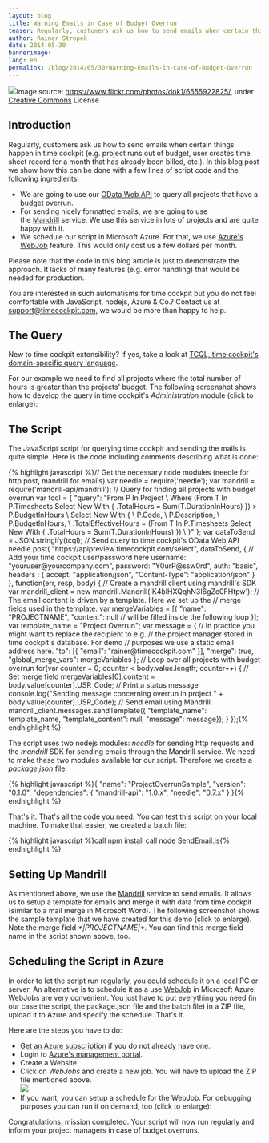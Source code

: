 ```yaml
---
layout: blog
title: Warning Emails in Case of Budget Overrun
teaser: Regularly, customers ask us how to send emails when certain things happen in time cockpit (e.g. project runs out of budget, user creates time sheet record for a month that has already been billed, etc.). In this blog post we show how this can be done with a few lines of script code and our OData Web API.
author: Rainer Stropek
date: 2014-05-30
bannerimage: 
lang: en
permalink: /blog/2014/05/30/Warning-Emails-in-Case-of-Budget-Overrun
---
```


<div class="imageCaption" xmlns="http://www.w3.org/1999/xhtml">
  <img src="{{site.baseurl}}/content/images/blog/2014/05/ProjectOverrunSample/ProjectOverrunTitle.jpg" />Image source: <a href="https://www.flickr.com/photos/angrylambie/3410110305/" target="_blank">https://www.flickr.com/photos/dok1/6555922825/</a>, under <a href="https://creativecommons.org/licenses/by/2.0/deed.de" target="_blank">Creative Commons</a> License</div><h2 xmlns="http://www.w3.org/1999/xhtml">Introduction</h2><p xmlns="http://www.w3.org/1999/xhtml">Regularly, customers ask us how to send emails when certain things happen in time cockpit (e.g. project runs out of budget, user creates time sheet record for a month that has already been billed, etc.). In this blog post we show how this can be done with a few lines of script code and the following <span lang="EN-US">ingredients</span>:</p><ul xmlns="http://www.w3.org/1999/xhtml">
  <li>We are going to use our <a href="http://www.timecockpit.com/blog/2014/04/27/Adding-Web-to-our-API" target="_blank">OData Web API</a> to query all projects that have a budget overrun.
</li>
  <li>For sending nicely formatted emails, we are going to use the <a href="http://mandrill.com/" target="_blank">Mandrill</a> service. We use this service in lots of projects and are quite happy with it.</li>
  <li>We schedule our script in Microsoft Azure. For that, we use <a href="http://azure.microsoft.com/en-us/documentation/articles/web-sites-create-web-jobs/" target="_blank">Azure's WebJob</a> feature. This would only cost us a few dollars per month.</li>
</ul><p xmlns="http://www.w3.org/1999/xhtml">Please note that the code in this blog article is just to demonstrate the approach. It lacks of many features (e.g. error handling) that would be needed for production.</p><p class="showcase" xmlns="http://www.w3.org/1999/xhtml">You are interested in such automatisms for time cockpit but you do not feel comfortable with JavaScript, nodejs, Azure &amp; Co.? Contact us at <a href="mailto:support@timecockpit.com,">support@timecockpit.com,</a> we would be more than happy to help.</p><h2 xmlns="http://www.w3.org/1999/xhtml">The Query</h2><p xmlns="http://www.w3.org/1999/xhtml">New to time cockpit extensibility? If yes, take a look at <a href="http://help.timecockpit.com/?topic=html/a7465f29-c739-4a14-bf5b-09821133dd9a.htm" target="_blank">TCQL, time cockpit's domain-specific query language</a>.</p><p xmlns="http://www.w3.org/1999/xhtml">For our example we need to find all projects where the total number of hours is greater than the projects' budget. The following screenshot shows how to develop the query in time cockpit's <em>Administration</em> module (click to enlarge):</p><f:function name="Composite.Media.ImageGallery.Slimbox2" xmlns:f="http://www.composite.net/ns/function/1.0">
  <f:param name="MediaImage" value="MediaArchive:44f8551b-b499-4b56-bc73-8192fecdc92f" xmlns:f="http://www.composite.net/ns/function/1.0" />
  <f:param name="ThumbnailMaxWidth" value="800" xmlns:f="http://www.composite.net/ns/function/1.0" />
  <f:param name="ThumbnailMaxHeight" value="800" xmlns:f="http://www.composite.net/ns/function/1.0" />
  <f:param name="ImageMaxWidth" value="1920" xmlns:f="http://www.composite.net/ns/function/1.0" />
  <f:param name="ImageMaxHeight" value="1280" xmlns:f="http://www.composite.net/ns/function/1.0" />
</f:function><h2 xmlns="http://www.w3.org/1999/xhtml">The Script</h2><p xmlns="http://www.w3.org/1999/xhtml">The JavaScript script for querying time cockpit and sending the mails is quite simple. Here is the code including comments describing what is done:</p>{% highlight javascript %}// Get the necessary node modules (needle for http post, mandrill for emails)&#xA;var needle = require('needle');&#xA;var mandrill = require('mandrill-api/mandrill');&#xA;&#xA;// Query for finding all projects with budget overrun&#xA;var tcql = { &#xA;&#x9;&quot;query&quot;: &quot;From P In Project \&#xA;&#x9;&#x9;Where (From T In P.Timesheets Select New With { .TotalHours = Sum(T.DurationInHours) }) &gt; P.BudgetInHours \&#xA;&#x9;&#x9;Select New With { \&#xA;&#x9;&#x9;&#x9;P.Code, \&#xA;&#x9;&#x9;&#x9;P.Description, \&#xA;&#x9;&#x9;&#x9;P.BudgetInHours, \&#xA;&#x9;&#x9;&#x9;.TotalEffectiveHours = (From T In P.Timesheets Select New With { .TotalHours = Sum(T.DurationInHours) }) \&#xA;&#x9;&#x9;}&quot; };&#xA;var dataToSend = JSON.stringify(tcql);&#xA;&#xA;// Send query to time cockpit's OData Web API&#xA;needle.post(&#xA;&#x9;&quot;https://apipreview.timecockpit.com/select&quot;, &#xA;&#x9;dataToSend,&#xA;&#x9;{ &#xA;&#x9;&#x9;// Add your time cockpit user/password here&#xA;&#x9;&#x9;username: &quot;youruser@yourcompany.com&quot;, &#xA;&#x9;&#x9;password: &quot;Y0urP@ssw0rd&quot;,&#xA;&#x9;&#x9;auth: &quot;basic&quot;,&#xA;&#x9;&#x9;headers : {&#xA;&#x9;&#x9;&#x9;accept: &quot;application/json&quot;,&#xA;&#x9;&#x9;&#x9;&quot;Content-Type&quot;: &quot;application/json&quot;&#xA;&#x9;&#x9;}&#xA;&#x9;&#x9;&#xA;&#x9;},&#xA;&#x9;function(err, resp, body) {&#xA;&#x9;&#x9;// Create a mandrill client using mandrill's SDK&#xA;&#x9;&#x9;var mandrill_client = new mandrill.Mandrill('K4blHXQqhN3I6gZc0FHtpw');&#xA;&#x9;&#x9;&#xA;&#x9;&#x9;// The email content is driven by a template. Here we set up the&#xA;&#x9;&#x9;// merge fields used in the template.&#xA;&#x9;&#x9;var mergeVariables = [{&#xA;&#x9;&#x9;&#x9;&#x9;&quot;name&quot;: &quot;PROJECTNAME&quot;,&#xA;&#x9;&#x9;&#x9;&#x9;&quot;content&quot;: null // will be filled inside the following loop&#xA;&#x9;&#x9;&#x9;}];&#xA;&#x9;&#x9;var template_name = &quot;Project Overrun&quot;;&#xA;&#x9;&#x9;var message = {&#xA;&#x9;&#x9;&#x9;// In practice you might want to replace the recipient to e.g.&#xA;&#x9;&#x9;&#x9;// the project manager stored in time cockpit's database. For demo&#xA;&#x9;&#x9;&#x9;// purposes we use a static email address here.&#xA;&#x9;&#x9;&#x9;&quot;to&quot;: [{ &quot;email&quot;: &quot;rainer@timecockpit.com&quot; }],&#xA;&#x9;&#x9;&#x9;&quot;merge&quot;: true,&#xA;&#x9;&#x9;&#x9;&quot;global_merge_vars&quot;: mergeVariables&#xA;&#x9;&#x9;};&#xA;&#x9;&#x9;&#xA;&#x9;&#x9;// Loop over all projects with budget overrun&#xA;&#x9;&#x9;for(var counter = 0; counter &lt; body.value.length; counter++) {&#xA;&#x9;&#x9;&#x9;// Set merge field&#xA;&#x9;&#x9;&#x9;mergeVariables[0].content = body.value[counter].USR_Code;&#xA;&#xA;&#x9;&#x9;&#x9;// Print a status message&#xA;&#x9;&#x9;&#x9;console.log(&quot;Sending message concerning overrun in project &quot; + body.value[counter].USR_Code);&#xA;&#x9;&#xA;&#x9;&#x9;&#x9;// Send email using Mandrill&#xA;&#x9;&#x9;&#x9;mandrill_client.messages.sendTemplate({&#xA;&#x9;&#x9;&#x9;&#x9;&quot;template_name&quot;: template_name, &#xA;&#x9;&#x9;&#x9;&#x9;&quot;template_content&quot;: null, &#xA;&#x9;&#x9;&#x9;&#x9;&quot;message&quot;: message});&#xA;&#x9;&#x9;}&#xA;&#x9;});{% endhighlight %}<p xmlns="http://www.w3.org/1999/xhtml">The script uses two nodejs modules: <em>needle</em> for sending http requests and the <em>mandrill</em> SDK for sending emails through the Mandrill service. We need to make these two modules available for our script. Therefore we create a <em>package.json</em> file:</p>{% highlight javascript %}{&#xA;  &quot;name&quot;: &quot;ProjectOverrunSample&quot;,&#xA;  &quot;version&quot;: &quot;0.1.0&quot;,&#xA;  &quot;dependencies&quot;: {&#xA;    &quot;mandrill-api&quot;: &quot;1.0.x&quot;,&#xA;&#x9;&quot;needle&quot;: &quot;0.7.x&quot;&#xA;  }&#xA;}{% endhighlight %}<p xmlns="http://www.w3.org/1999/xhtml">That's it. That's all the code you need. You can test this script on your local machine. To make that easier, we created a batch file:</p>{% highlight javascript %}call npm install&#xA;call node SendEmail.js{% endhighlight %}<f:function name="Composite.Media.ImageGallery.Slimbox2" xmlns:f="http://www.composite.net/ns/function/1.0">
  <f:param name="MediaImage" value="MediaArchive:1b26ebe3-9bcd-4843-b3ce-df2291f6f291" xmlns:f="http://www.composite.net/ns/function/1.0" />
  <f:param name="ThumbnailMaxWidth" value="800" xmlns:f="http://www.composite.net/ns/function/1.0" />
  <f:param name="ImageMaxWidth" value="1920" xmlns:f="http://www.composite.net/ns/function/1.0" />
</f:function><h2 xmlns="http://www.w3.org/1999/xhtml">Setting Up Mandrill</h2><p xmlns="http://www.w3.org/1999/xhtml">As mentioned above, we use the <a href="http://mandrill.com/">Mandrill</a> service to send emails. It allows us to setup a template for emails and merge it with data from time cockpit (similar to a mail merge in Microsoft Word). The following screenshot shows the sample template that we have created for this demo (click to enlarge). Note the merge field <em>*|PROJECTNAME|*</em>. You can find this merge field name in the script shown above, too.</p><f:function name="Composite.Media.ImageGallery.Slimbox2" xmlns:f="http://www.composite.net/ns/function/1.0">
  <f:param name="MediaImage" value="MediaArchive:b906748b-2619-444f-a962-30604a20b2d8" xmlns:f="http://www.composite.net/ns/function/1.0" />
  <f:param name="ThumbnailMaxWidth" value="800" xmlns:f="http://www.composite.net/ns/function/1.0" />
  <f:param name="ImageMaxWidth" value="1920" xmlns:f="http://www.composite.net/ns/function/1.0" />
</f:function><h2 xmlns="http://www.w3.org/1999/xhtml">Scheduling the Script in Azure</h2><p xmlns="http://www.w3.org/1999/xhtml">In order to let the script run regularly, you could schedule it on a local PC or server. An alternative is to schedule it as a use <a href="http://azure.microsoft.com/en-us/documentation/articles/web-sites-create-web-jobs/" target="_blank">WebJob</a> in Microsoft Azure. WebJobs are very convenient. You just have to put everything you need (in our case the script, the package.json file and the batch file) in a ZIP file, upload it to Azure and specify the schedule. That's it.</p><p xmlns="http://www.w3.org/1999/xhtml">Here are the steps you have to do:</p><ul xmlns="http://www.w3.org/1999/xhtml">
  <li>
    <a href="http://azure.microsoft.com/en-us/pricing/free-trial/" target="_blank">Get an Azure subscription</a> if you do not already have one.</li>
  <li>Login to <a href="https://manage.windowsazure.com" target="_blank">Azure's management portal</a>.</li>
  <li>Create a Website
<br /><f:function name="Composite.Media.ImageGallery.Slimbox2" xmlns:f="http://www.composite.net/ns/function/1.0"><f:param name="MediaImage" value="MediaArchive:c8fae3cf-db1b-49f1-b215-c39aceb063c1" xmlns:f="http://www.composite.net/ns/function/1.0" /><f:param name="ThumbnailMaxWidth" value="800" xmlns:f="http://www.composite.net/ns/function/1.0" /><f:param name="ImageMaxWidth" value="1920" xmlns:f="http://www.composite.net/ns/function/1.0" /></f:function></li>
  <li>Click on <em>WebJobs</em> and create a new job. You will have to upload the ZIP file mentioned above.
<br /><img src="{{site.baseurl}}/content/images/blog/2014/05/ProjectOverrunSample/CreateWebJob.png" /></li>
  <li>If you want, you can setup a schedule for the WebJob. For debugging purposes you can run it on demand, too (click to enlarge):
<br /><f:function name="Composite.Media.ImageGallery.Slimbox2" xmlns:f="http://www.composite.net/ns/function/1.0"><f:param name="MediaImage" value="MediaArchive:885ff480-2823-4225-bf77-ecdf5595d010" xmlns:f="http://www.composite.net/ns/function/1.0" /><f:param name="ThumbnailMaxWidth" value="800" xmlns:f="http://www.composite.net/ns/function/1.0" /><f:param name="ImageMaxWidth" value="1920" xmlns:f="http://www.composite.net/ns/function/1.0" /></f:function></li>
</ul><p xmlns="http://www.w3.org/1999/xhtml">Congratulations, mission completed. Your script will now run regularly and inform your project managers in case of budget overruns.</p>